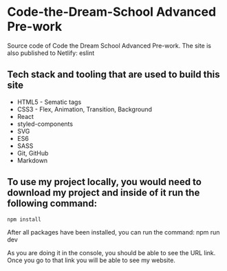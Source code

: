 # Code-the-Dream-School Advanced Pre-work

Source code of Code the Dream School Advanced Pre-work. The site is also published to Netlify:
eslint

## Tech stack and tooling that are used to build this site

- HTML5 - Sematic tags
- CSS3 - Flex, Animation, Transition, Background
- React
- styled-components
- SVG
- ES6
- SASS
- Git, GitHub
- Markdown

## To use my project locally, you would need to download my project and inside of it run the following command:

    npm install

After all packages have been installed, you can run the command:
    npm run dev

As you are doing it in the console, you should be able to see the URL link. Once you go to that link you will be able to see my website.
